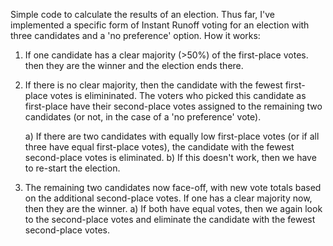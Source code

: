 Simple code to calculate the results of an election. 
Thus far, I've implemented a specific form of Instant Runoff voting for an election with three candidates and a 'no preference' option. 
How it works:

1) If one candidate has a clear majority (>50%) of the first-place votes. then they are the winner and the election ends there. 

2) If there is no clear majority, then the candidate with the fewest first-place votes is elimininated. The voters who picked this candidate as first-place have their second-place votes assigned to the remaining two candidates (or not, in the case of a 'no preference' vote). 

	a) If there are two candidates with equally low first-place votes (or if all three have equal first-place votes), the candidate with the fewest second-place votes is eliminated. 
	b) If this doesn't work, then we have to re-start the election. 

3) The remaining two candidates now face-off, with new vote totals based on the additional second-place votes. If one has a clear majority now, then they are the winner. 
	a) If both have equal votes, then we again look to the second-place votes and eliminate the candidate with the fewest second-place votes. 
